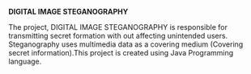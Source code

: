 **DIGITAL IMAGE STEGANOGRAPHY**

The project, DIGITAL IMAGE STEGANOGRAPHY is responsible for transmitting secret formation with out affecting unintended users. Steganography uses multimedia data as a covering medium (Covering secret information).This project is created using Java Programming language.
